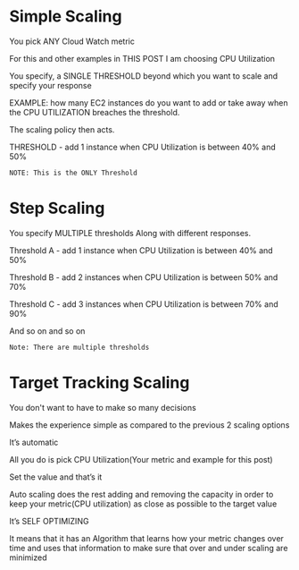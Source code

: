 # Simple Scaling

You pick ANY Cloud Watch metric

For this and other examples in THIS POST I am choosing CPU Utilization

You specify, a SINGLE THRESHOLD beyond which you want to scale and specify your response

EXAMPLE: how many EC2 instances do you want to add or take away when the CPU UTILIZATION breaches the threshold.

The scaling policy then acts.

THRESHOLD - add 1 instance when CPU Utilization is between 40% and 50%

`NOTE: This is the ONLY Threshold`

# Step Scaling

You specify MULTIPLE thresholds Along with different responses.

Threshold A - add 1 instance when CPU Utilization is between 40% and 50%

Threshold B - add 2 instances when CPU Utilization is between 50% and 70%

Threshold C - add 3 instances when CPU Utilization is between 70% and 90%

And so on and so on

`Note: There are multiple thresholds`

# Target Tracking Scaling

You don't want to have to make so many decisions

Makes the experience simple as compared to the previous 2 scaling options

It’s automatic

All you do is pick CPU Utilization(Your metric and example for this post)

Set the value and that’s it

Auto scaling does the rest adding and removing the capacity in order to keep your metric(CPU utilization) as close as possible to the target value

It’s SELF OPTIMIZING

It means that it has an Algorithm that learns how your metric changes over time and uses that information to make sure that over and under scaling are minimized